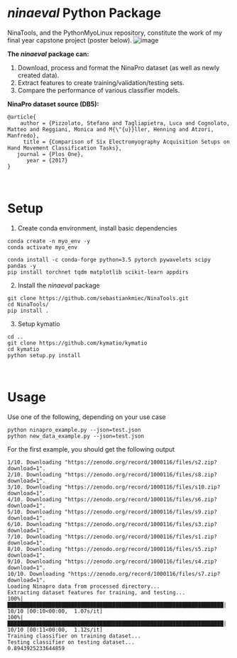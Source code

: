 # *ninaeval* Python Package

NinaTools, and the PythonMyoLinux repository, constitute the work of my final year capstone project (poster below).
![image](https://drive.google.com/uc?export=view&id=1tMUZbA5dVqKowB9Ruh7uCwTAUb2KQM0H)



**The *ninaeval* package can:**

1. Download, process and format the NinaPro dataset (as well as newly created data).
2. Extract features to create training/validation/testing sets.
3. Compare the performance of various classifier models.

**NinaPro dataset source (DB5):**
```
@article{
    author = {Pizzolato, Stefano and Tagliapietra, Luca and Cognolato, Matteo and Reggiani, Monica and M{\"{u}}ller, Henning and Atzori, Manfredo},
     title = {Comparison of Six Electromyography Acquisition Setups on Hand Movement Classification Tasks},
   journal = {Plos One},
      year = {2017}
}
```
&nbsp;


# Setup

1. Create conda environment, install basic dependencies
```
conda create -n myo_env -y
conda activate myo_env

conda install -c conda-forge python=3.5 pytorch pywavelets scipy pandas -y
pip install torchnet tqdm matplotlib scikit-learn appdirs
```

2. Install the *ninaeval* package
```
git clone https://github.com/sebastiankmiec/NinaTools.git
cd NinaTools/
pip install .
```

3. Setup kymatio
```
cd ..
git clone https://github.com/kymatio/kymatio
cd kymatio
python setup.py install
```
&nbsp;


# Usage
Use one of the following, depending on your use case
```
python ninapro_example.py --json=test.json
python new_data_example.py --json=test.json
```
For the first example, you should get the following output
```
1/10. Downloading "https://zenodo.org/record/1000116/files/s2.zip?download=1".
2/10. Downloading "https://zenodo.org/record/1000116/files/s8.zip?download=1".
3/10. Downloading "https://zenodo.org/record/1000116/files/s10.zip?download=1".
4/10. Downloading "https://zenodo.org/record/1000116/files/s6.zip?download=1".
5/10. Downloading "https://zenodo.org/record/1000116/files/s9.zip?download=1".
6/10. Downloading "https://zenodo.org/record/1000116/files/s3.zip?download=1".
7/10. Downloading "https://zenodo.org/record/1000116/files/s1.zip?download=1".
8/10. Downloading "https://zenodo.org/record/1000116/files/s5.zip?download=1".
9/10. Downloading "https://zenodo.org/record/1000116/files/s4.zip?download=1".
10/10. Downloading "https://zenodo.org/record/1000116/files/s7.zip?download=1".
Loading Ninapro data from processed directory...
Extracting dataset features for training, and testing...
100%|████████████████████████████████████████████████████████████████████| 10/10 [00:10<00:00,  1.07s/it]
100%|████████████████████████████████████████████████████████████████████| 10/10 [00:11<00:00,  1.12s/it]
Training classifier on training dataset...
Testing classifier on testing dataset...
0.8943925233644859
```
